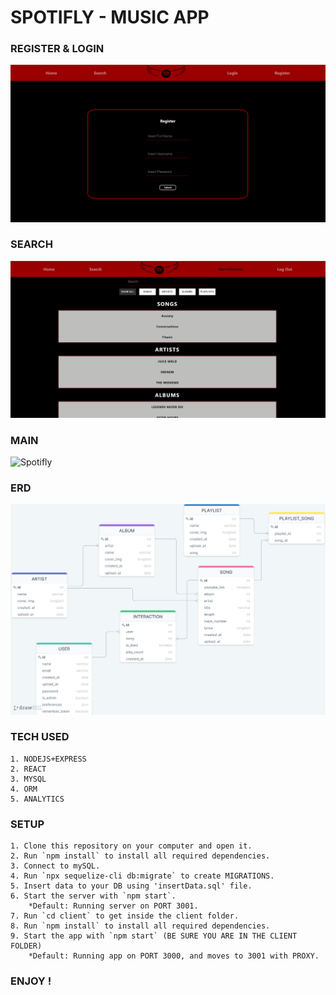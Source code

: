 # SPOTIFLY - MUSIC APP

### REGISTER & LOGIN 
![Spotifly_Register_Login](./files/Spotifly_Register_Login.gif)
### SEARCH
![Spotifly_Search](./files/Spotifly_Search.gif)
### MAIN
![Spotifly](./files/Spotifly.gif)

### ERD
![drawSQL](./files/drawSQL.png)

### TECH USED
    1. NODEJS+EXPRESS
    2. REACT
    3. MYSQL
    4. ORM
    5. ANALYTICS

### SETUP
    1. Clone this repository on your computer and open it.
    2. Run `npm install` to install all required dependencies.
    3. Connect to mySQL.
    4. Run `npx sequelize-cli db:migrate` to create MIGRATIONS.
    5. Insert data to your DB using 'insertData.sql' file.
    6. Start the server with `npm start`.
        *Default: Running server on PORT 3001.
    7. Run `cd client` to get inside the client folder.
    8. Run `npm install` to install all required dependencies.
    9. Start the app with `npm start` (BE SURE YOU ARE IN THE CLIENT FOLDER)
        *Default: Running app on PORT 3000, and moves to 3001 with PROXY.
    


### ENJOY !
